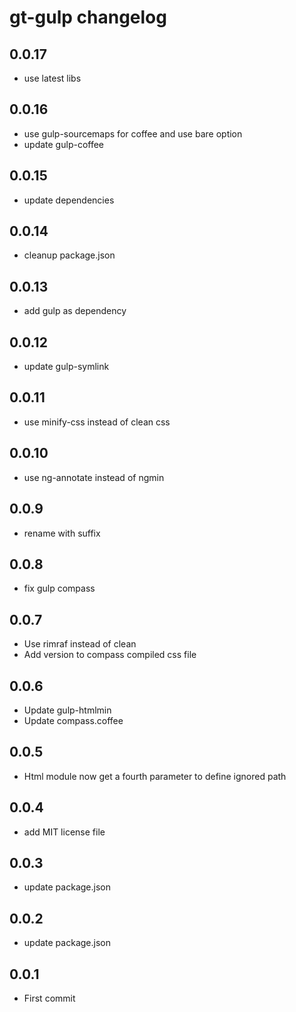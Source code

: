 # gt-gulp changelog

## 0.0.17

- use latest libs

## 0.0.16

- use gulp-sourcemaps for coffee and use bare option
- update gulp-coffee

## 0.0.15

- update dependencies

## 0.0.14

- cleanup package.json

## 0.0.13

- add gulp as dependency

## 0.0.12

- update gulp-symlink

## 0.0.11

- use minify-css instead of clean css

## 0.0.10

- use ng-annotate instead of ngmin

## 0.0.9

- rename with suffix

## 0.0.8

- fix gulp compass

## 0.0.7

- Use rimraf instead of clean
- Add version to compass compiled css file

## 0.0.6

- Update gulp-htmlmin
- Update compass.coffee

## 0.0.5

- Html module now get a fourth parameter to define ignored path

## 0.0.4

- add MIT license file

## 0.0.3

- update package.json

## 0.0.2

- update package.json

## 0.0.1

- First commit
